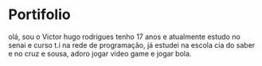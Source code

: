 # Portifolio
olá, sou o Victor hugo rodrigues tenho 17 anos e atualmente estudo no senai e curso t.i na rede de programação, já estudei na escola cia do saber e no cruz e sousa, adoro jogar video game e jogar bola.
